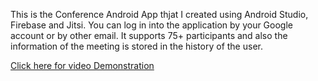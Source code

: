 This is the Conference Android App thjat I created using Android Studio, Firebase and Jitsi. You can log in into the application by your Google account or by other email. It supports 75+ participants and also the information of the meeting is stored in the history of the user.

[Click here for video Demonstration](https://www.linkedin.com/posts/bhavesh-jindal-354186190_android-androidcommunity-androidapp-activity-6816705901366390785-zzkD)
